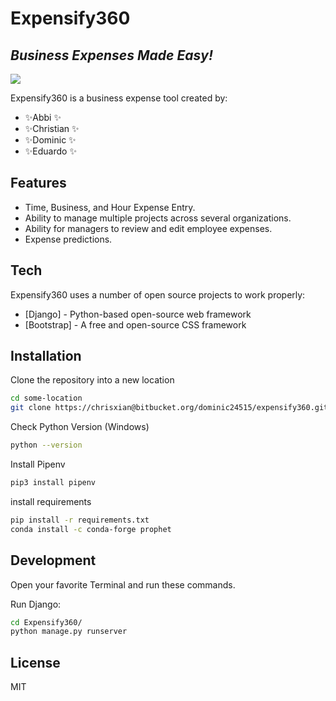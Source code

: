 # Expensify360
## _Business Expenses Made Easy!_

[![](https://aerodyne-dev.atlassian.net/secure/projectavatar?pid=10002&avatarId=10551&size=xxlarge)]()


Expensify360 is a business expense tool created by:

- ✨Abbi ✨
- ✨Christian ✨
- ✨Dominic ✨
- ✨Eduardo ✨


## Features

- Time, Business, and Hour Expense Entry.
- Ability to manage multiple projects across several organizations.
- Ability for managers to review and edit employee expenses.
- Expense predictions.


## Tech

Expensify360 uses a number of open source projects to work properly:

- [Django] - Python-based open-source web framework
- [Bootstrap] - A free and open-source CSS framework 


## Installation

Clone the repository into a new location

```sh
cd some-location
git clone https://chrisxian@bitbucket.org/dominic24515/expensify360.git
```

Check Python Version (Windows)
```sh
python --version
```

Install Pipenv
```sh
pip3 install pipenv
```

install requirements
```sh
pip install -r requirements.txt
conda install -c conda-forge prophet
```

## Development

Open your favorite Terminal and run these commands.

Run Django:

```sh
cd Expensify360/
python manage.py runserver
```

## License

MIT
